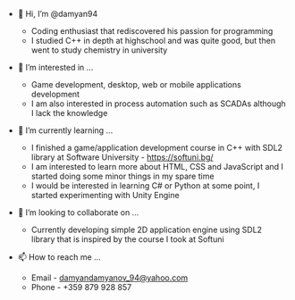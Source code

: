 - 👋 Hi, I’m @damyan94
  - Coding enthusiast that rediscovered his passion for programming
  - I studied C++ in depth at highschool and was quite good, but then went to study chemistry in university

- 👀 I’m interested in ...
  - Game development, desktop, web or mobile applications development
  - I am also interested in process automation such as SCADAs although I lack the knowledge

- 🌱 I’m currently learning ...
  - I finished a game/application development course in C++ with SDL2 library at Software University - https://softuni.bg/
  - I am interested to learn more about HTML, CSS and JavaScript and I started doing some minor things in my spare time
  - I would be interested in learning C# or Python at some point, I started experimenting with Unity Engine

- 💞️ I’m looking to collaborate on ...
  - Currently developing simple 2D application engine using SDL2 library that is inspired by the course I took at Softuni

- 📫 How to reach me ...
  - Email - damyandamyanov_94@yahoo.com
  - Phone - +359 879 928 857

<!---
damyan94/damyan94 is a ✨ special ✨ repository because its `README.md` (this file) appears on your GitHub profile.
You can click the Preview link to take a look at your changes.
--->
